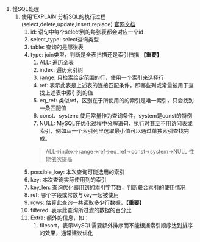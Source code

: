 1. 慢SQL处理
    1. 使用'EXPLAIN'分析SQL的执行过程(select,delete,update,insert,replace) [官网文档](https://dev.mysql.com/doc/refman/8.0/en/using-explain.html)
        1. id: 语句中每个select到的每张表都会对应一个id
        2. select_type:  select查询类型
        3. table: 查询的是哪张表
        4. type: join类型，判断是全表扫描还是索引扫描 **【重要】** 
            1. ALL: 遍历全表
            2. index: 遍历索引树
            3. range: 只检索给定范围的行，使用一个索引来选择行
            4. ref: 表示此表是上述表的连接匹配条件，即哪些列或常量被用于查找上述表中索引列的值
            5. eq_ref: 类似ref，区别在于所使用的的索引是唯一索引，只会找到一条匹配值
            6. const、system: 使用常量作为查询条件，system是const的特例
            7. NULL: MySQL在优化过程中分解语句，执行时甚至不用访问表或索引，例如从一个索引列里选取最小值可以通过单独索引查找完成。
            >  ALL->index->range->ref->eq_ref->const->system->NULL 性能依次提高
        5. possible_key: 本次查询可能选用的索引
        6. key: 本次查询实际使用到的索引
        7. key_len: 查询优化器用到的索引字节数，判断联合索引的使用情况
        8. ref: 哪个字段或常数与key一起被使用
        9. rows: 估算此查询一共读取多少行数据，**【重要】**
        10. filtered: 表示此查询所过滤的数据的百分比
        11. Extra: 额外的信息，如：
            1. filesort，表示MySQL需要额外排序而不能根据索引顺序达到排序的效果，通常建议优化
